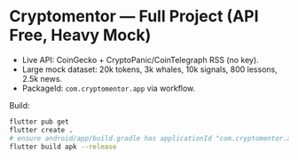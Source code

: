# Cryptomentor — Full Project (API Free, Heavy Mock)
- Live API: CoinGecko + CryptoPanic/CoinTelegraph RSS (no key).
- Large mock dataset: 20k tokens, 3k whales, 10k signals, 800 lessons, 2.5k news.
- PackageId: `com.cryptomentor.app` via workflow.

Build:
```bash
flutter pub get
flutter create .
# ensure android/app/build.gradle has applicationId "com.cryptomentor.app"
flutter build apk --release
```
